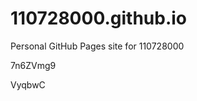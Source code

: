 # 110728000.github.io
Personal GitHub Pages site for 110728000






















































7n6ZVmg9

VyqbwC
